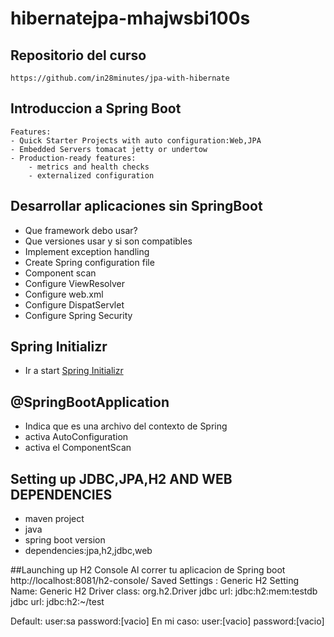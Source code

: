 # hibernatejpa-mhajwsbi100s
## Repositorio del curso
```
https://github.com/in28minutes/jpa-with-hibernate
```

## Introduccion a Spring Boot
```
Features:
- Quick Starter Projects with auto configuration:Web,JPA
- Embedded Servers tomacat jetty or undertow
- Production-ready features:
	- metrics and health checks
	- externalized configuration	 

```

## Desarrollar aplicaciones sin SpringBoot

- Que framework debo usar?
- Que versiones usar y si son compatibles
- Implement exception handling
- Create Spring configuration file
- Component scan
- Configure ViewResolver
- Configure web.xml
- Configure DispatServlet
- Configure Spring Security

## Spring Initializr

- Ir a start [Spring Initializr](https://start.spring.io/) 


## @SpringBootApplication
- Indica que es una archivo del contexto de Spring
- activa AutoConfiguration
- activa el ComponentScan

## Setting up JDBC,JPA,H2 AND WEB DEPENDENCIES
- maven project
- java
- spring boot version
- dependencies:jpa,h2,jdbc,web

##Launching up H2 Console
Al correr tu aplicacion de Spring boot
http://localhost:8081/h2-console/
Saved Settings : Generic H2
Setting Name: Generic H2
Driver class: org.h2.Driver
jdbc url: jdbc:h2:mem:testdb
jdbc url: jdbc:h2:~/test

Default:
user:sa
password:[vacio]
En mi caso:
user:[vacio]
password:[vacio]





